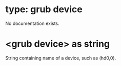 # type: grub device

No documentation exists.

# &lt;grub device&gt; as string

String containing name of a device, such as (hd0,0).
